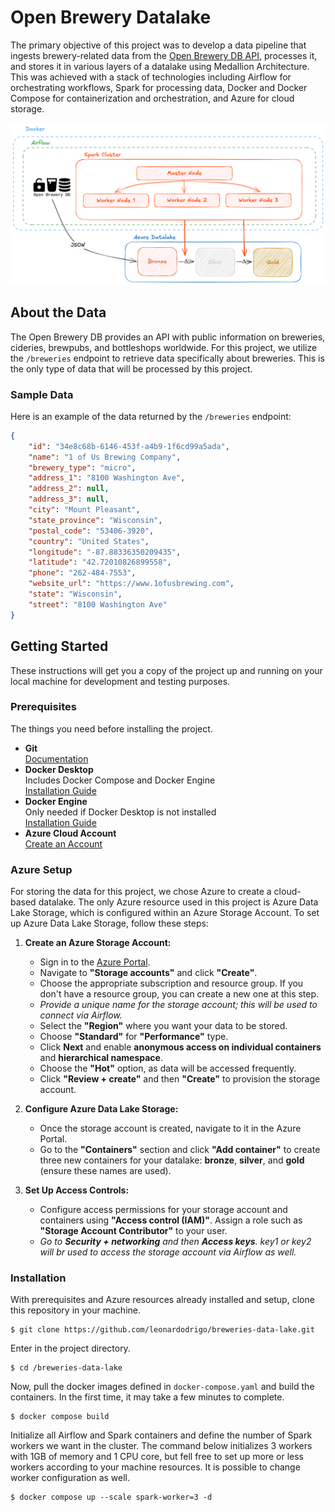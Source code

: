 # Open Brewery Datalake

The primary objective of this project was to develop a data pipeline that ingests brewery-related data from the [Open Brewery DB API](https://www.openbrewerydb.org/), processes it, and stores it in various layers of a datalake using Medallion Architecture. This was achieved with a stack of technologies including Airflow for orchestrating workflows, Spark for processing data, Docker and Docker Compose for containerization and orchestration, and Azure for cloud storage.

![](https://github.com/leonardodrigo/breweries-data-lake/blob/main/docs/img/project_diagram.png)

## About the Data

The Open Brewery DB provides an API with public information on breweries, cideries, brewpubs, and bottleshops worldwide. For this project, we utilize the `/breweries` endpoint to retrieve data specifically about breweries. This is the only type of data that will be processed by this project.

### Sample Data

Here is an example of the data returned by the `/breweries` endpoint:

```json
{
    "id": "34e8c68b-6146-453f-a4b9-1f6cd99a5ada",
    "name": "1 of Us Brewing Company",
    "brewery_type": "micro",
    "address_1": "8100 Washington Ave",
    "address_2": null,
    "address_3": null,
    "city": "Mount Pleasant",
    "state_province": "Wisconsin",
    "postal_code": "53406-3920",
    "country": "United States",
    "longitude": "-87.88336350209435",
    "latitude": "42.72010826899558",
    "phone": "262-484-7553",
    "website_url": "https://www.1ofusbrewing.com",
    "state": "Wisconsin",
    "street": "8100 Washington Ave"
}
```

## Getting Started

These instructions will get you a copy of the project up and running on your local machine for development and testing purposes.

### Prerequisites

The things you need before installing the project.

* **Git**  
  [Documentation](https://git-scm.com/doc)
* **Docker Desktop**  
  Includes Docker Compose and Docker Engine  
  [Installation Guide](https://docs.docker.com/desktop/install/mac-install/)
* **Docker Engine**  
  Only needed if Docker Desktop is not installed  
  [Installation Guide](https://docs.docker.com/engine/install/)
* **Azure Cloud Account**  
  [Create an Account](https://azure.microsoft.com/en-us)

### Azure Setup

For storing the data for this project, we chose Azure to create a cloud-based datalake. The only Azure resource used in this project is Azure Data Lake Storage, which is configured within an Azure Storage Account. To set up Azure Data Lake Storage, follow these steps:

1. **Create an Azure Storage Account:**
   - Sign in to the [Azure Portal](https://portal.azure.com).
   - Navigate to **"Storage accounts"** and click **"Create"**.
   - Choose the appropriate subscription and resource group. If you don't have a resource group, you can create a new one at this step.
   - _Provide a unique name for the storage account; this will be used to connect via Airflow._
   - Select the **"Region"** where you want your data to be stored.
   - Choose **"Standard"** for **"Performance"** type.
   - Click **Next** and enable **anonymous access on individual containers** and **hierarchical namespace**.
   - Choose the **"Hot"** option, as data will be accessed frequently.
   - Click **"Review + create"** and then **"Create"** to provision the storage account.

2. **Configure Azure Data Lake Storage:**
   - Once the storage account is created, navigate to it in the Azure Portal.
   - Go to the **"Containers"** section and click **"Add container"** to create three new containers for your datalake: **bronze**, **silver**, and **gold** (ensure these names are used).

3. **Set Up Access Controls:**
   - Configure access permissions for your storage account and containers using **"Access control (IAM)"**. Assign a role such as **"Storage Account Contributor"** to your user.
   - _Go to **Security + networking** and then **Access keys**. key1 or key2 will br used to access the storage account via Airflow as well._

### Installation

With prerequisites and Azure resources already installed and setup, clone this repository in your machine.
```
$ git clone https://github.com/leonardodrigo/breweries-data-lake.git
```

Enter in the project directory.
```
$ cd /breweries-data-lake
```

Now, pull the docker images defined in ```docker-compose.yaml``` and build the containers. In the first time, it may take a few minutes to complete.
```
$ docker compose build
```

Initialize all Airflow and Spark containers and define the number of Spark workers we want in the cluster. The command below initializes 3 workers with 1GB of memory and 1 CPU core, but fell free to set up more or less workers according to your machine resources. It is possible to change worker configuration as well.
```
$ docker compose up --scale spark-worker=3 -d
```
